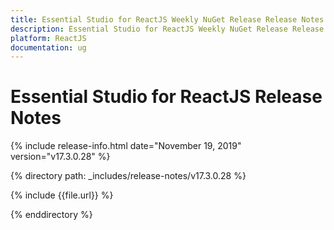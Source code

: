 ```yaml
---
title: Essential Studio for ReactJS Weekly NuGet Release Release Notes  
description: Essential Studio for ReactJS Weekly NuGet Release Release Notes  
platform: ReactJS
documentation: ug
---
```


# Essential Studio for ReactJS  Release Notes  

{% include release-info.html date="November 19, 2019"  version="v17.3.0.28" %} 


{% directory path: _includes/release-notes/v17.3.0.28 %}

{% include {{file.url}} %}

{% enddirectory %}
